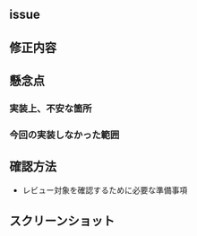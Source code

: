 ## issue

## 修正内容

## 懸念点
### 実装上、不安な箇所
### 今回の実装しなかった範囲

## 確認方法
- レビュー対象を確認するために必要な準備事項

## スクリーンショット